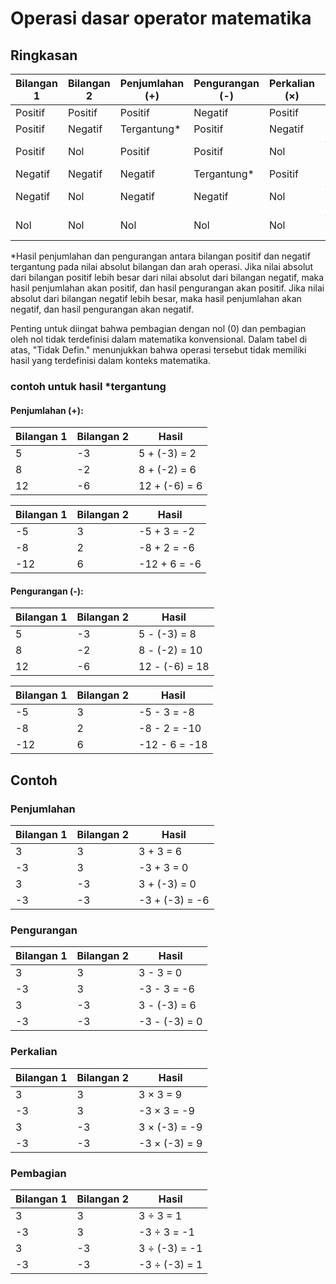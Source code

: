 # Operasi dasar operator matematika

## Ringkasan

| Bilangan 1 | Bilangan 2 | Penjumlahan (+) | Pengurangan (-) | Perkalian (×) | Pembagian (÷) |
|------------|------------|----------------|-----------------|---------------|--------------|
| Positif    | Positif    | Positif        | Negatif         | Positif       | Positif      |
| Positif    | Negatif    | Tergantung*    | Positif         | Negatif       | Negatif      |
| Positif    | Nol        | Positif        | Positif         | Nol           | Tidak Defin. |
| Negatif    | Negatif    | Negatif        | Tergantung*    | Positif       | Positif      |
| Negatif    | Nol        | Negatif        | Negatif         | Nol           | Tidak Defin. |
| Nol        | Nol        | Nol            | Nol             | Nol           | Tidak Defin. |

*Hasil penjumlahan dan pengurangan antara bilangan positif dan negatif tergantung pada nilai absolut bilangan dan arah operasi. Jika nilai absolut dari bilangan positif lebih besar dari nilai absolut dari bilangan negatif, maka hasil penjumlahan akan positif, dan hasil pengurangan akan positif. Jika nilai absolut dari bilangan negatif lebih besar, maka hasil penjumlahan akan negatif, dan hasil pengurangan akan negatif.

Penting untuk diingat bahwa pembagian dengan nol (0) dan pembagian oleh nol tidak terdefinisi dalam matematika konvensional. Dalam tabel di atas, "Tidak Defin." menunjukkan bahwa operasi tersebut tidak memiliki hasil yang terdefinisi dalam konteks matematika.

### contoh untuk hasil *tergantung
#### Penjumlahan (+):
| Bilangan 1 | Bilangan 2 | Hasil       |
|------------|------------|-------------|
| 5          | -3         | 5 + (-3) = 2 |
| 8          | -2         | 8 + (-2) = 6 |
| 12         | -6         | 12 + (-6) = 6|


| Bilangan 1 | Bilangan 2 | Hasil       |
|------------|------------|-------------|
| -5         | 3          | -5 + 3 = -2  |
| -8         | 2          | -8 + 2 = -6  |
| -12        | 6          | -12 + 6 = -6 |


#### Pengurangan (-):
| Bilangan 1 | Bilangan 2 | Hasil       |
|------------|------------|-------------|
| 5          | -3         | 5 - (-3) = 8 |
| 8          | -2         | 8 - (-2) = 10|
| 12         | -6         | 12 - (-6) = 18|

| Bilangan 1 | Bilangan 2 | Hasil       |
|------------|------------|-------------|
| -5         | 3          | -5 - 3 = -8  |
| -8         | 2          | -8 - 2 = -10 |
| -12        | 6          | -12 - 6 = -18|



## Contoh

### Penjumlahan
| Bilangan 1 | Bilangan 2 | Hasil       |
|------------|------------|-------------|
| 3          | 3          | 3 + 3 = 6   |
| -3         | 3          | -3 + 3 = 0  |
| 3          | -3         | 3 + (-3) = 0 |
| -3         | -3         | -3 + (-3) = -6 |



### Pengurangan
| Bilangan 1 | Bilangan 2 | Hasil       |
|------------|------------|-------------|
| 3          | 3          | 3 - 3 = 0   |
| -3         | 3          | -3 - 3 = -6 |
| 3          | -3         | 3 - (-3) = 6 |
| -3         | -3         | -3 - (-3) = 0 |




### Perkalian
| Bilangan 1 | Bilangan 2 | Hasil       |
|------------|------------|-------------|
| 3          | 3          | 3 × 3 = 9   |
| -3         | 3          | -3 × 3 = -9 |
| 3          | -3         | 3 × (-3) = -9 |
| -3         | -3         | -3 × (-3) = 9 |




### Pembagian
| Bilangan 1 | Bilangan 2 | Hasil       |
|------------|------------|-------------|
| 3          | 3          | 3 ÷ 3 = 1   |
| -3         | 3          | -3 ÷ 3 = -1 |
| 3          | -3         | 3 ÷ (-3) = -1 |
| -3         | -3         | -3 ÷ (-3) = 1 |


